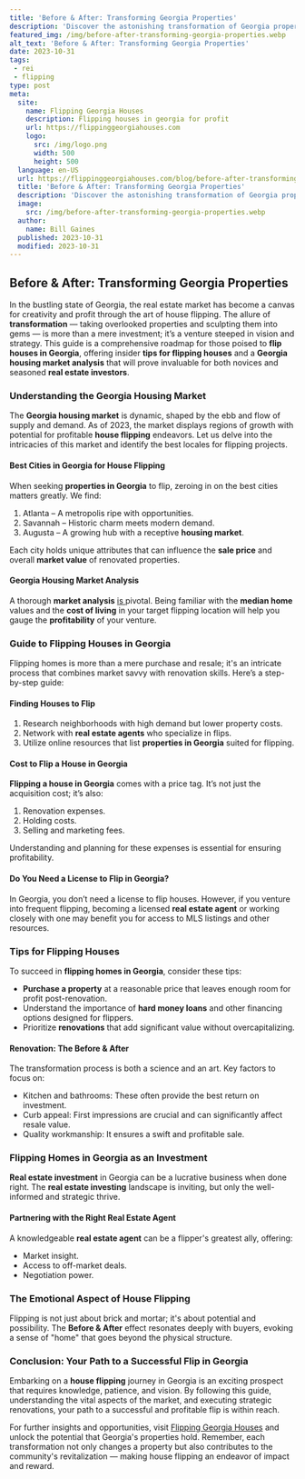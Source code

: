```yaml
---
title: 'Before & After: Transforming Georgia Properties'
description: 'Discover the astonishing transformation of Georgia properties in this intriguing Before & After series that will leave you curious for more.'
featured_img: /img/before-after-transforming-georgia-properties.webp
alt_text: 'Before & After: Transforming Georgia Properties'
date: 2023-10-31
tags:
 - rei
 - flipping
type: post
meta:
  site:
    name: Flipping Georgia Houses
    description: Flipping houses in georgia for profit
    url: https://flippinggeorgiahouses.com
    logo:
      src: /img/logo.png
      width: 500
      height: 500
  language: en-US
  url: https://flippinggeorgiahouses.com/blog/before-after-transforming-georgia-properties
  title: 'Before & After: Transforming Georgia Properties'
  description: 'Discover the astonishing transformation of Georgia properties in this intriguing Before & After series that will leave you curious for more.'
  image:
    src: /img/before-after-transforming-georgia-properties.webp
  author:
    name: Bill Gaines
  published: 2023-10-31
  modified: 2023-10-31
---
```



## Before & After: Transforming Georgia Properties

In the bustling state of Georgia, the real estate market has become a canvas for creativity and profit through the art of house flipping. The allure of **transformation** — taking overlooked properties and sculpting them into gems — is more than a mere investment; it’s a venture steeped in vision and strategy. This guide is a comprehensive roadmap for those poised to **flip houses in Georgia**, offering insider **tips for flipping houses** and a **Georgia housing market analysis** that will prove invaluable for both novices and seasoned **real estate investors**.

### Understanding the Georgia Housing Market

The **Georgia housing market** is dynamic, shaped by the ebb and flow of supply and demand. As of 2023, the market displays regions of growth with potential for profitable **house flipping** endeavors. Let us delve into the intricacies of this market and identify the best locales for flipping projects.

#### Best Cities in Georgia for House Flipping

When seeking **properties in Georgia** to flip, zeroing in on the best cities matters greatly. We find:

1. Atlanta – A metropolis ripe with opportunities.
2. Savannah – Historic charm meets modern demand.
3. Augusta – A growing hub with a receptive **housing market**.

Each city holds unique attributes that can influence the **sale price** and overall **market value** of renovated properties.

#### Georgia Housing Market Analysis

A thorough **market analysis** [is  ](https://flippinggeorgiahouses.com/blog/leveraging-social-media-for-georgia-house-flips)pivotal. Being familiar with the **median home** values and the **cost of living** in your target flipping location will help you gauge the **profitability** of your venture.

### Guide to Flipping Houses in Georgia

Flipping homes is more than a mere purchase and resale; it's an intricate process that combines market savvy with renovation skills. Here’s a step-by-step guide:

#### Finding Houses to Flip

1. Research neighborhoods with high demand but lower property costs.
2. Network with **real estate agents** who specialize in flips.
3. Utilize online resources that list **properties in Georgia** suited for flipping.

#### Cost to Flip a House in Georgia

**Flipping a house in Georgia** comes with a price tag. It’s not just the acquisition cost; it’s also:

1. Renovation expenses.
2. Holding costs.
3. Selling and marketing fees.

Understanding and planning for these expenses is essential for ensuring profitability.

#### Do You Need a License to Flip in Georgia?

In Georgia, you don’t need a license to flip houses. However, if you venture into frequent flipping, becoming a licensed **real estate agent** or working closely with one may benefit you for access to MLS listings and other resources.

### Tips for Flipping Houses

To succeed in **flipping homes in Georgia**, consider these tips:
  - **Purchase a property** at a reasonable price that leaves enough room for profit post-renovation.
  - Understand the importance of **hard money loans** and other financing options designed for flippers.
  - Prioritize **renovations** that add significant value without overcapitalizing.

#### Renovation: The Before & After

The transformation process is both a science and an art. Key factors to focus on:
  - Kitchen and bathrooms: These often provide the best return on investment.
  - Curb appeal: First impressions are crucial and can significantly affect resale value.
  - Quality workmanship: It ensures a swift and profitable sale.

### Flipping Homes in Georgia as an Investment

**Real estate investment** in Georgia can be a lucrative business when done right. The **real estate investing** landscape is inviting, but only the well-informed and strategic thrive.

#### Partnering with the Right Real Estate Agent

A knowledgeable **real estate agent** can be a flipper's greatest ally, offering:
  - Market insight.
  - Access to off-market deals.
  - Negotiation power.

### The Emotional Aspect of House Flipping

Flipping is not just about brick and mortar; it's about potential and possibility. The **Before & After** effect resonates deeply with buyers, evoking a sense of "home" that goes beyond the physical structure.

### Conclusion: Your Path to a Successful Flip in Georgia

Embarking on a **house flipping** journey in Georgia is an exciting prospect that requires knowledge, patience, and vision. By following this guide, understanding the vital aspects of the market, and executing strategic renovations, your path to a successful and profitable flip is within reach.

For further insights and opportunities, visit [Flipping Georgia Houses](https://flippinggeorgiahouses.com) and unlock the potential that Georgia's properties hold. Remember, each transformation not only changes a property but also contributes to the community's revitalization — making house flipping an endeavor of impact and reward.
